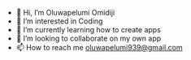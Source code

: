 - 👋 Hi, I’m Oluwapelumi Omidiji
- 👀 I’m interested in Coding
- 🌱 I’m currently learning how to create apps 
- 💞️ I’m looking to collaborate on my own app 
- 📫 How to reach me oluwapelumi939@gmail.com

<!---
oomidiji/oomidiji is a ✨ special ✨ repository because its `README.md` (this file) appears on your GitHub profile.
You can click the Preview link to take a look at your changes.
--->
